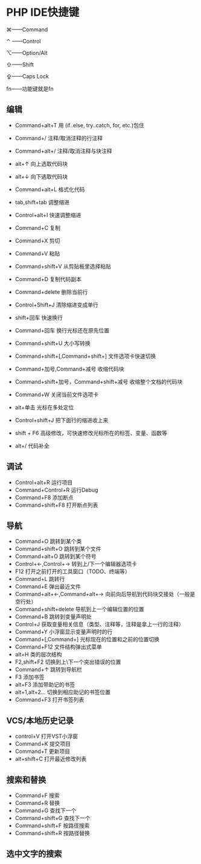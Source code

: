 

# PHP IDE快捷键

⌘——Command

⌃ ——Control

⌥——Option/Alt

⇧——Shift

⇪——Caps Lock

fn——功能键就是fn

## 编辑
 - Command+alt+T 用 (if..else, try..catch, for, etc.)包住

 - Command+/ 注释/取消注释的行注释

 - Command+alt+/ 注释/取消注释与块注释

 - alt+↑ 向上选取代码块

 - alt+↓ 向下选取代码块

 - Command+alt+L 格式化代码

 - tab,shift+tab 调整缩进

 - Control+alt+I 快速调整缩进

 - Command+C 复制

 - Command+X 剪切

 - Command+V 粘贴

 - Command+shift+V 从剪贴板里选择粘贴

 - Command+D 复制代码副本

 - Command+delete 删除当前行

 - Control+Shift+J 清除缩进变成单行

 - shift+回车 快速换行
 - Command+回车 换行光标还在原先位置
 - Command+shift+U 大小写转换
 - Command+shift+[,Command+shift+] 文件选项卡快速切换
 - Command+加号,Command+减号 收缩代码块
 - Command+shift+加号，Command+shift+减号 收缩整个文档的代码块
 - Command+W 关闭当前文件选项卡
 - alt+单击 光标在多处定位
 - Control+shift+J 把下面行的缩进收上来
 - shift + F6 高级修改，可快速修改光标所在的标签、变量、函数等
 - alt+/ 代码补全
 
 ## 调试
 
 - Control+alt+R 运行项目
 - Command+Control+R 运行Debug
 - Command+F8 添加断点
 - Command+shift+F8 打开断点列表
 
## 导航

- Command+O 跳转到某个类
 - Command+shift+O 跳转到某个文件
- Command+alt+O 跳转到某个符号
- Control+←,Control+→ 转到上/下一个编辑器选项卡
- F12 打开之前打开的工具窗口（TODO、终端等）
- Command+L 跳转行
- Command+E 弹出最近文件
- Command+alt+←,Command+alt+→ 向前向后导航到代码块交接处（一般是空行处）
- Command+shift+delete 导航到上一个编辑位置的位置
- Command+B 跳转到变量声明处
- Control+J 获取变量相关信息（类型、注释等，注释是拿上一行的注释）
- Command+Y 小浮窗显示变量声明时的行
- Command+[,Command+] 光标现在的位置和之前的位置切换
- Command+F12 文件结构弹出式菜单
- alt+H 类的层次结构
- F2,shift+F2 切换到上\下一个突出错误的位置
- Command+↑ 跳转到导航栏
- F3 添加书签
- alt+F3 添加带助记的书签
- alt+1,alt+2… 切换到相应助记的书签位置
- Command+F3 打开书签列表

## VCS/本地历史记录

- control+V 打开VST小浮窗
- Command+K 提交项目
- Command+T 更新项目
- alt+shift+C 打开最近修改列表

## 搜索和替换

- Command+F 搜索
- Command+R 替换
- Command+G 查找下一个
- Command+shift+G 查找下一个
- Command+shift+F 按路径搜索
- Command+shift+R 按路径替换

## 选中文字的搜索